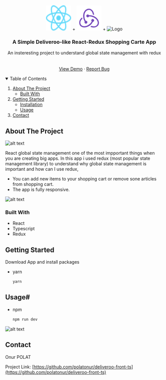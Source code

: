 <!-- PROJECT LOGO -->
<br />
<p align="center">
    <img src="src/assets/images/react.svg" alt="Logo" width="80" height="80"> +
    <img src="src/assets/images/redux.svg" alt="Logo" width="80" height="80"> +
    <img src="https://github.com/polatonur/readme_pics/blob/master/Typescript.svg" alt="Logo" width="80" height="80">

  <h3 align="center">A Simple Deliveroo-like React-Redux Shopping Carte App</h3>

  <p align="center">
    An insteresting project to understand global state management with redux
    <br />
    <br />
    <br />
    <a href="https://deliveroo-like-onur.netlify.app/">View Demo</a>
    ·
    <a href="https://github.com/polatonur/deliveroo-front-ts/issues">Report Bug</a>
  </p>
</p>

<!-- TABLE OF CONTENTS -->
<details open="open">
  <summary>Table of Contents</summary>
  <ol>
    <li>
      <a href="#about-the-project">About The Project</a>
      <ul>
        <li><a href="#built-with">Built With</a></li>
      </ul>
    </li>
    <li>
      <a href="#getting-started">Getting Started</a>
      <ul>
        <li><a href="#installation">Installation</a></li>
        <li><a href="#installation">Usage</a></li>
      </ul>
    </li>
    <li><a href="#contact">Contact</a></li>
  </ol>
</details>

<!-- ABOUT THE PROJECT -->

## About The Project

![alt text](https://github.com/polatonur/readme_pics/blob/master/cart_deliveroo.png?raw=true)

React global state management one of the most impportant things when you are creating big apps.
In this app i used redux (most popular state management library) to understand why global state management is important and how can I use redux,

- You can add new items to your shopping cart or remove sone articles from shopping cart.
- The app is fully responsive.

![alt text](https://github.com/polatonur/readme_pics/blob/master/mobile_deliveroo_gif.gif?raw=true)

### Built With

- React
- Typescript
- Redux

<!-- GETTING STARTED -->

## Getting Started

Download App and install packages

- yarn

  ```sh
  yarn
  ```

## Usage#

- npm
  ```sh
  npm run dev
  ```

<!-- ROADMAP -->

![alt text](https://github.com/polatonur/readme_pics/blob/master/desktop_deliveroo_gif.gif?raw=true)

## Contact

Onur POLAT

Project Link: [https://github.com/polatonur/deliveroo-front-ts](https://github.com/polatonur/deliveroo-front-ts)
